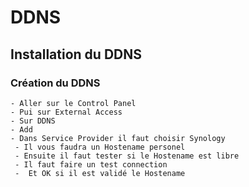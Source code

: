 # DDNS
## Installation du DDNS

### Création du DDNS
    - Aller sur le Control Panel
    - Pui sur External Access
    - Sur DDNS
    - Add
    - Dans Service Provider il faut choisir Synology
     - Il vous faudra un Hostename personel
     - Ensuite il faut tester si le Hostename est libre 
     - Il faut faire un test connection
     -  Et OK si il est validé le Hostename 

